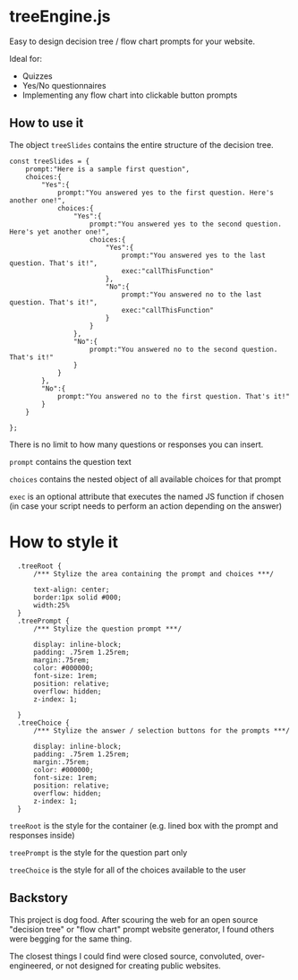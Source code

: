 # treeEngine.js

Easy to design decision tree / flow chart prompts for your website.

Ideal for:

* Quizzes
* Yes/No questionnaires
* Implementing any flow chart into clickable button prompts

## How to use it

The object `treeSlides` contains the entire structure of the decision tree.

```
const treeSlides = {
    prompt:"Here is a sample first question",
    choices:{
        "Yes":{
            prompt:"You answered yes to the first question. Here's another one!",
            choices:{
                "Yes":{
                    prompt:"You answered yes to the second question. Here's yet another one!",
                    choices:{
                        "Yes":{
                            prompt:"You answered yes to the last question. That's it!",
                            exec:"callThisFunction"
                        },
                        "No":{
                            prompt:"You answered no to the last question. That's it!",
                            exec:"callThisFunction"
                        }
                    }
                },
                "No":{
                    prompt:"You answered no to the second question. That's it!"
                }
            }
        },
        "No":{
            prompt:"You answered no to the first question. That's it!"
        }
    }
    
};
```

There is no limit to how many questions or responses you can insert.

`prompt` contains the question text

`choices` contains the nested object of all available choices for that prompt

`exec` is an optional attribute that executes the named JS function if chosen (in case your script needs to perform an action depending on the answer)

# How to style it

```
  .treeRoot {
      /*** Stylize the area containing the prompt and choices ***/

      text-align: center;
      border:1px solid #000;
      width:25%
  }
  .treePrompt {
      /*** Stylize the question prompt ***/

      display: inline-block;
      padding: .75rem 1.25rem;
      margin:.75rem;
      color: #000000;
      font-size: 1rem;
      position: relative;
      overflow: hidden;
      z-index: 1;

  }
  .treeChoice {
      /*** Stylize the answer / selection buttons for the prompts ***/

      display: inline-block;
      padding: .75rem 1.25rem;
      margin:.75rem;
      color: #000000;
      font-size: 1rem;
      position: relative;
      overflow: hidden;
      z-index: 1;
  }
```

`treeRoot` is the style for the container (e.g. lined box with the prompt and responses inside)

`treePrompt` is the style for the question part only

`treeChoice` is the style for all of the choices available to the user


## Backstory

This project is dog food. After scouring the web for an open source "decision tree" or "flow chart" prompt website generator, I found others were begging for the same thing.

The closest things I could find were closed source, convoluted, over-engineered, or not designed for creating public websites.


